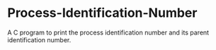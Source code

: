 # Process-Identification-Number
A C program to print the process identification number and its parent identification number.

